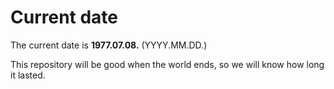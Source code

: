 # Current date

The current date is **1977.07.08.** (YYYY.MM.DD.)

This repository will be good when the world ends, so we will know how long it lasted.